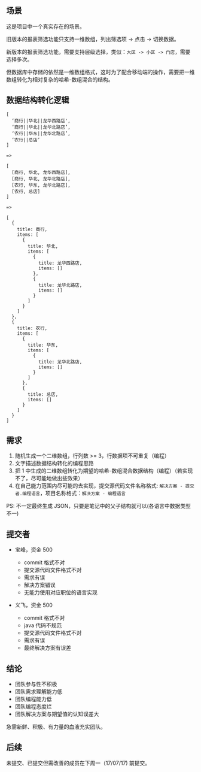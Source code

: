 ## 场景

这是项目中一个真实存在的场景。

旧版本的报表筛选功能只支持一维数组，列出筛选项 -> 点击 -> 切换数据。

新版本的报表筛选功能，需要支持层级选择，类似：`大区 -> 小区 -> 门店`，需要选择多次。

但数据库中存储的依然是一维数组格式，这时为了配合移动端的操作，需要把一维数组转化为相对复杂的哈希-数组混合的结构。

## 数据结构转化逻辑

```
[
  ‘商行||华北||龙华西路店',
  ‘商行||华北||龙华北路店’,
  ‘农行||华东||龙华北路店’,
  ‘农行||总店’
]

=>

[
  [商行, 华北, 龙华西路店],
  [商行, 华北, 龙华北路店],
  [农行, 华东, 龙华北路店],
  [农行, 总店]
]

=>

[
  {
    title: 商行,
    items: [
      {
        title: 华北,
        items: [
          {
            title: 龙华西路店,
            items: []
          },
          {
            title: 龙华北路店,
            items: []
          }
        ]
      }
    ]
  },
  {
    title: 农行,
    items: [
      {
        title: 华东,
        items: [
          {
            title: 龙华北路店,
            items: []
          }
        ]
      },
      {
        title: 总店,
        items: []
      }
    ]
  }
]
```

## 需求

1. 随机生成一个二维数组，行列数 >= 3，行数据项不可重复（编程）
2. 文字描述数据结构转化的编程思路
3. 把 1 中生成的二维数组转化为期望的哈希-数组混合数据结构（编程）（若实现不了，尽可能地做出些效果）
4. 在自己能力范围内尽可能的去实现，提交源代码文件名称格式: `解决方案 - 提交者.编程语言`，项目名称格式：`解决方案 - 编程语言`

PS: 不一定最终生成 JSON，只要是笔记中的父子结构就可以(各语言中数据类型不一)

## 提交者

- 宝峰，资金 500
    - commit 格式不对
    - 提交源代码文件格式不对
    - 需求有误
    - 解决方案错误
    - 无能力使用对应职位的语言实现

- 义飞，资金 500
    - commit 格式不对
    - java 代码不规范
    - 提交源代码文件格式不对
    - 需求有误
    - 最终解决方案有误差

## 结论

- 团队参与性不积极
- 团队需求理解能力低
- 团队编程能力低
- 团队编程态度烂
- 团队解决方案与期望值的认知误差大

急需新鲜、积极、有力量的血液充实团队。

## 后续

未提交、已提交但需改善的成员在下周一（17/07/17) 前提交。

